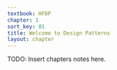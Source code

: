 ```yaml
---
textbook: HFDP
chapter: 1
sort_key: 01
title: Welcome to Design Patterns
layout: chapter
---
```


TODO: Insert chapters notes here.
